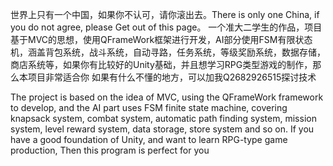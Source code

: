世界上只有一个中国，如果你不认可，请你滚出去。There is only one China, if you do not agree, please Get out of this page。
一个准大二学生的作品，项目基于MVC的思想，使用QFrameWork框架进行开发，AI部分使用FSM有限状态机，涵盖背包系统，战斗系统，自动寻路，任务系统，等级奖励系统，数据存储，商店系统等，如果你有比较好的Unity基础，并且想学习RPG类型游戏的制作，那么本项目非常适合你
如果有什么不懂的地方，可以加我Q2682926515探讨技术

The project is based on the idea of MVC, using the QFrameWork framework to develop, and the AI part uses FSM finite state machine, covering knapsack system, combat system, automatic path finding system, mission system, level reward system, data storage, store system and so on. If you have a good foundation of Unity, and want to learn RPG-type game production,  Then this program is perfect for you 
